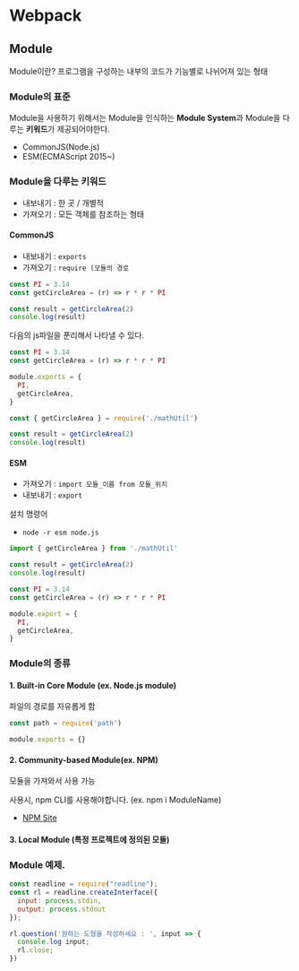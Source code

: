 # Webpack

## Module

Module이란? 프로그램을 구성하는 내부의 코드가 기능별로 나뉘어져 있는 형태

### Module의 표준

Module을 사용하기 위해서는 Module을 인식하는 **Module System**과 Module을 다루는 **키워드**가 제공되어야한다.

- CommonJS(Node.js)
- ESM(ECMAScript 2015~)

### Module을 다루는 키워드

- 내보내기 : 한 곳 / 개별적
- 가져오기 : 모든 객체를 참조하는 형태

#### CommonJS

- 내보내기 : `exports`
- 가져오기 : `require (모듈의 경로`

```js
const PI = 3.14
const getCircleArea = (r) => r * r * PI

const result = getCircleArea(2)
console.log(result)
```

다음의 js파일을 푼리해서 나타낼 수 있다.

```js
const PI = 3.14
const getCircleArea = (r) => r * r * PI

module.exports = {
  PI,
  getCircleArea,
}
```

```js
const { getCircleArea } = require('./mathUtil')

const result = getCircleArea(2)
console.log(result)
```

#### ESM

- 가져오기 : `import 모듈_이름 from 모듈_위치`
- 내보내기 : `export`

설치 명령어

- `node -r esm node.js`

```js
import { getCircleArea } from './mathUtil'

const result = getCircleArea(2)
console.log(result)
```

```js
const PI = 3.14
const getCircleArea = (r) => r * r * PI

module.export = {
  PI,
  getCircleArea,
}
```

### Module의 종류

#### 1. Built-in Core Module (ex. Node.js module)

파일의 경로를 자유롭게 함

```js
const path = require('path')

module.exports = {}
```

#### 2. Community-based Module(ex. NPM)

모듈을 가져와서 사용 가능

사용시, npm CLI를 사용해야합니다. (ex. npm i ModuleName)

- [NPM Site](https://www.npmjs.com/)

#### 3. Local Module (특정 프로젝트에 정의된 모듈)

### Module 예제.

```js
const readline = require("readline");
const rl = readline.createInterface({
  input: process.stdin,
  output: process.stdout
});

rl.question('원하는 도형을 작성하세요 : ', input => {
  console.log input;
  rl.close;
})
```
